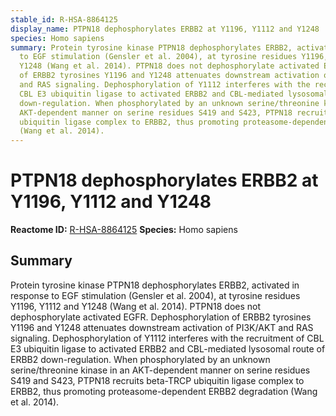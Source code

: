 ```yaml
---
stable_id: R-HSA-8864125
display_name: PTPN18 dephosphorylates ERBB2 at Y1196, Y1112 and Y1248
species: Homo sapiens
summary: Protein tyrosine kinase PTPN18 dephosphorylates ERBB2, activated in response
  to EGF stimulation (Gensler et al. 2004), at tyrosine residues Y1196, Y1112 and
  Y1248 (Wang et al. 2014). PTPN18 does not dephosphorylate activated EGFR. Dephosphorylation
  of ERBB2 tyrosines Y1196 and Y1248 attenuates downstream activation of PI3K/AKT
  and RAS signaling. Dephosphorylation of Y1112 interferes with the recruitment of
  CBL E3 ubiquitin ligase to activated ERBB2 and CBL-mediated lysosomal route of ERBB2
  down-regulation. When phosphorylated by an unknown serine/threonine kinase in an
  AKT-dependent manner on serine residues S419 and S423, PTPN18 recruits beta-TRCP
  ubiquitin ligase complex to ERBB2, thus promoting proteasome-dependent ERBB2 degradation
  (Wang et al. 2014).
---
```


# PTPN18 dephosphorylates ERBB2 at Y1196, Y1112 and Y1248
**Reactome ID:** [R-HSA-8864125](https://reactome.org/content/detail/R-HSA-8864125)
**Species:** Homo sapiens

## Summary

Protein tyrosine kinase PTPN18 dephosphorylates ERBB2, activated in response to EGF stimulation (Gensler et al. 2004), at tyrosine residues Y1196, Y1112 and Y1248 (Wang et al. 2014). PTPN18 does not dephosphorylate activated EGFR. Dephosphorylation of ERBB2 tyrosines Y1196 and Y1248 attenuates downstream activation of PI3K/AKT and RAS signaling. Dephosphorylation of Y1112 interferes with the recruitment of CBL E3 ubiquitin ligase to activated ERBB2 and CBL-mediated lysosomal route of ERBB2 down-regulation. When phosphorylated by an unknown serine/threonine kinase in an AKT-dependent manner on serine residues S419 and S423, PTPN18 recruits beta-TRCP ubiquitin ligase complex to ERBB2, thus promoting proteasome-dependent ERBB2 degradation (Wang et al. 2014).
